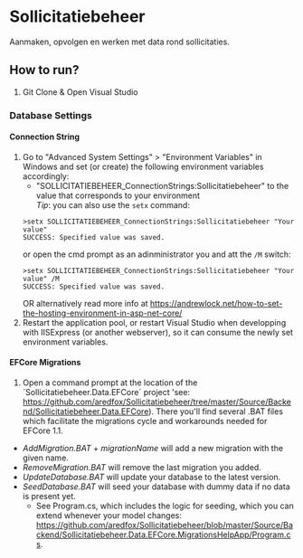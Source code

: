 # Sollicitatiebeheer
Aanmaken, opvolgen en werken met data rond sollicitaties.

## How to run?
1. Git Clone & Open Visual Studio
### Database Settings
#### Connection String
1. Go to "Advanced System Settings" > "Environment Variables" in Windows and set (or create) the following environment variables accordingly:
   - "SOLLICITATIEBEHEER_ConnectionStrings:Sollicitatiebeheer" to the value that corresponds to your environment   
   *Tip*: you can also use the `setx` command:
   ```
   >setx SOLLICITATIEBEHEER_ConnectionStrings:Sollicitatiebeheer "Your value"
   SUCCESS: Specified value was saved.
   ```
   or open the cmd prompt as an adinministrator you and att the `/M` switch:
   ```
   >setx SOLLICITATIEBEHEER_ConnectionStrings:Sollicitatiebeheer "Your value" /M
   SUCCESS: Specified value was saved.
   ```
   OR alternatively read more info at https://andrewlock.net/how-to-set-the-hosting-environment-in-asp-net-core/
2. Restart the application pool, or restart Visual Studio when developping with IISExpress (or another webserver), so it can consume the newly set environment variables.
#### EFCore Migrations
1. Open a command prompt at the location of the ´Sollicitatiebeheer.Data.EFCore´ project 'see: https://github.com/aredfox/Sollicitatiebeheer/tree/master/Source/Backend/Sollicitatiebeheer.Data.EFCore). There you'll find several .BAT files which facilitate the migrations cycle and workarounds needed for EFCore 1.1.
  - *AddMigration.BAT* + *migrationName* will add a new migration with the given name.
  - *RemoveMigration.BAT* will remove the last migration you added.
  - *UpdateDatabase.BAT* will update your database to the latest version.
  - *SeedDatabase.BAT* will seed your database with dummy data if no data is present yet.
    - See Program.cs, which includes the logic for seeding, which you can extend whenever your model changes: https://github.com/aredfox/Sollicitatiebeheer/blob/master/Source/Backend/Sollicitatiebeheer.Data.EFCore.MigrationsHelpApp/Program.cs.
